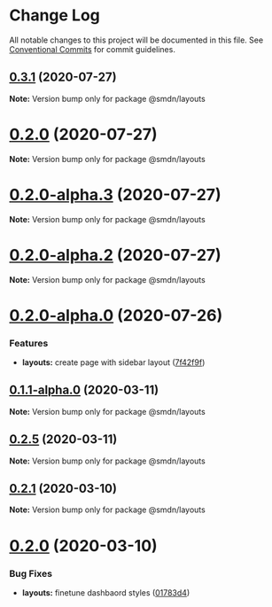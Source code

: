 # Change Log

All notable changes to this project will be documented in this file.
See [Conventional Commits](https://conventionalcommits.org) for commit guidelines.

## [0.3.1](https://github.com/samsoedien/smdn-design-system/tree/master/packages/layouts/compare/v0.2.0-alpha.5...v0.3.1) (2020-07-27)

**Note:** Version bump only for package @smdn/layouts





# [0.2.0](https://github.com/samsoedien/smdn-design-system/tree/master/packages/layouts/compare/v0.2.0-alpha.5...v0.2.0) (2020-07-27)

**Note:** Version bump only for package @smdn/layouts






# [0.2.0-alpha.3](https://github.com/samsoedien/smdn-design-system/tree/master/packages/layouts/compare/v0.2.0-alpha.2...v0.2.0-alpha.3) (2020-07-27)

**Note:** Version bump only for package @smdn/layouts





# [0.2.0-alpha.2](https://github.com/samsoedien/smdn-design-system/tree/master/packages/layouts/compare/v0.2.0-alpha.1...v0.2.0-alpha.2) (2020-07-27)

**Note:** Version bump only for package @smdn/layouts





# [0.2.0-alpha.0](https://github.com/samsoedien/smdn-design-system/tree/master/packages/layouts/compare/v0.1.1-alpha.0...v0.2.0-alpha.0) (2020-07-26)


### Features

* **layouts:** create page with sidebar layout ([7f42f9f](https://github.com/samsoedien/smdn-design-system/tree/master/packages/layouts/commit/7f42f9ff07005cd6846bdde08d5b826e100598f4))






## [0.1.1-alpha.0](https://github.com/samsoedien/smdn-design-system/tree/master/packages/layouts/compare/v0.2.5...v0.1.1-alpha.0) (2020-03-11)

**Note:** Version bump only for package @smdn/layouts





## [0.2.5](https://github.com/samsoedien/smdn-design-system/tree/master/packages/layouts/compare/v0.2.4...v0.2.5) (2020-03-11)

**Note:** Version bump only for package @smdn/layouts





## [0.2.1](https://github.com/samsoedien/smdn-design-system/tree/master/packages/layouts/compare/v0.2.0...v0.2.1) (2020-03-10)

**Note:** Version bump only for package @smdn/layouts





# [0.2.0](https://github.com/samsoedien/smdn-design-system/tree/master/packages/layouts/compare/v1.1.0...v0.2.0) (2020-03-10)


### Bug Fixes

* **layouts:** finetune dashbaord styles ([01783d4](https://github.com/samsoedien/smdn-design-system/tree/master/packages/layouts/commit/01783d4f47054d0f75fbf541d3a07f3f31946016))
